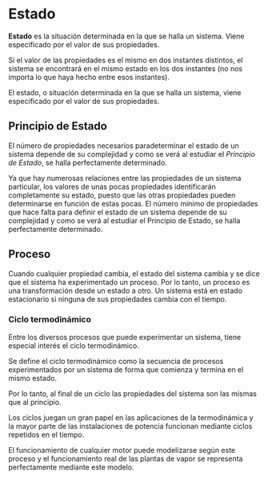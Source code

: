 # Estado
**Estado** es la situación determinada en la que se halla un sistema. Viene especificado por el valor de sus propiedades.

Si el valor de las propiedades es el mismo en dos instantes distintos, el sistema se encontrará en el mismo estado en los dos instantes (no nos importa lo que haya hecho entre esos instantes).

El estado, o situación determinada en la que se halla un sistema, viene especificado por el valor de sus propiedades.

## Principio de Estado
El número de propiedades necesarios paradeterminar el estado de un sistema depende de su complejidad y como se verá al estudiar el *Principio de Estado*, se halla perfectamente determinado.

Ya que hay numerosas relaciones entre las propiedades de un sistema particular, los valores de unas pocas propiedades identificarán completamente su estado, puesto que las otras propiedades pueden determinarse en función de estas pocas. El número mínimo de propiedades que hace falta para definir el estado de un sistema depende de su complejidad y como se verá al estudiar el Principio de Estado, se halla perfectamente determinado.

## Proceso
Cuando cualquier propiedad cambia, el estado del sistema cambia y se dice que el sistema ha experimentado un proceso. Por lo tanto, un proceso es una transformación desde un estado a otro. Un sistema está en estado estacionario si ninguna de sus propiedades cambia con el tiempo.

### Ciclo termodinámico
Entre los diversos procesos que puede experimentar un sistema, tiene especial interés el ciclo termodinámico.

Se define el ciclo termodinámico como la secuencia de procesos experimentados por un sistema de forma que comienza y termina en el mismo estado.

Por lo tanto, al final de un ciclo las propiedades del sistema son las mismas que al principio.

Los ciclos juegan un gran papel en las aplicaciones de la termodinámica y la mayor parte de las instalaciones de potencia funcionan mediante ciclos repetidos en el tiempo.

El funcionamiento de cualquier motor puede modelizarse según este proceso y el funcionamiento real de las plantas de vapor se representa perfectamente mediante este modelo.
